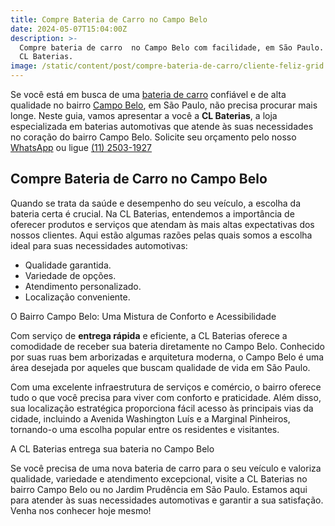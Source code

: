 ```yaml
---
title: Compre Bateria de Carro no Campo Belo
date: 2024-05-07T15:04:00Z
description: >-
  Compre bateria de carro  no Campo Belo com facilidade, em São Paulo. Conheça a
  CL Baterias.
image: /static/content/post/compre-bateria-de-carro/cliente-feliz-grid.webp
---
```

Se você está em busca de uma [bateria de carro](https://www.clbaterias.com.br/bateria-de-carro) confiável e de alta qualidade no bairro <a href="https://www.google.com/maps/place/Campo+Belo,+S%C3%A3o+Paulo+-+SP/data=!4m2!3m1!1s0x94ce509e3f6865bb:0x293b97981f447a63?sa=X&amp;ved=1t:242&amp;ictx=111" target="_blank" rel="noopener">Campo Belo</a>, em São Paulo, não precisa procurar mais longe. Neste guia, vamos apresentar a você a **CL Baterias**, a loja especializada em baterias automotivas que atende às suas necessidades no coração do bairro Campo Belo. Solicite seu orçamento pelo nosso [WhatsApp](https://api.whatsapp.com/send?phone=5511934986472) ou ligue [(11) 2503-1927](tel:+551125031927)

## Compre Bateria de Carro no Campo Belo

Quando se trata da saúde e desempenho do seu veículo, a escolha da bateria certa é crucial. Na CL Baterias, entendemos a importância de oferecer produtos e serviços que atendam às mais altas expectativas dos nossos clientes. Aqui estão algumas razões pelas quais somos a escolha ideal para suas necessidades automotivas:

* Qualidade garantida.
* Variedade de opções.
* Atendimento personalizado.
* Localização conveniente.

O Bairro Campo Belo: Uma Mistura de Conforto e Acessibilidade

Com serviço de **entrega rápida** e eficiente, a CL Baterias oferece a comodidade de receber sua bateria diretamente no Campo Belo. Conhecido por suas ruas bem arborizadas e arquitetura moderna, o Campo Belo é uma área desejada por aqueles que buscam qualidade de vida em São Paulo.

Com uma excelente infraestrutura de serviços e comércio, o bairro oferece tudo o que você precisa para viver com conforto e praticidade. Além disso, sua localização estratégica proporciona fácil acesso às principais vias da cidade, incluindo a Avenida Washington Luís e a Marginal Pinheiros, tornando-o uma escolha popular entre os residentes e visitantes.

A CL Baterias entrega sua bateria no Campo Belo

Se você precisa de uma nova bateria de carro para o seu veículo e valoriza qualidade, variedade e atendimento excepcional, visite a CL Baterias no bairro Campo Belo ou no Jardim Prudência em São Paulo. Estamos aqui para atender às suas necessidades automotivas e garantir a sua satisfação. Venha nos conhecer hoje mesmo!

&nbsp;